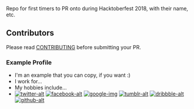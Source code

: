 Repo for first timers to PR onto during Hacktoberfest 2018, with their name, etc.

## Contributors

Please read [CONTRIBUTING](CONTRIBUTING.md) before submitting your PR.

### Example Profile
- I'm an example that you can copy, if you want :)
- I work for...
- My hobbies include...
- [![twitter-alt][twitter-img]](https://twitter.com/example)
  [![facebook-alt][facebook-img]](https://facebook.com/example)
  [![google-img][google-img]](https://plus.google.com/+Example)
  [![tumblr-alt][tumblr-img]](https://example.tumblr.com)
  [![dribbble-alt][dribbble-img]](https://dribbble.com/example)
  [![github-alt][github-img]](https://github.com/example)

[twitter-alt]: Twitter
[facebook-alt]: Facebook
[google-alt]: Google+
[tumblr-alt]: Tumblr
[dribbble-alt]: Dribbble
[github-alt]: GitHub

[twitter-img]: http://i.imgur.com/wWzX9uB.png
[facebook-img]: http://i.imgur.com/fep1WsG.png
[google-img]: http://i.imgur.com/VlgBKQ9.png
[tumblr-img]: http://i.imgur.com/jDRp47c.png
[dribbble-img]: http://i.imgur.com/Vvy3Kru.png
[github-img]: http://i.imgur.com/9I6NRUm.png
